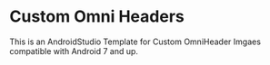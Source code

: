 # Custom Omni Headers

This is an AndroidStudio Template for Custom OmniHeader Imgaes compatible with Android 7 and up.
